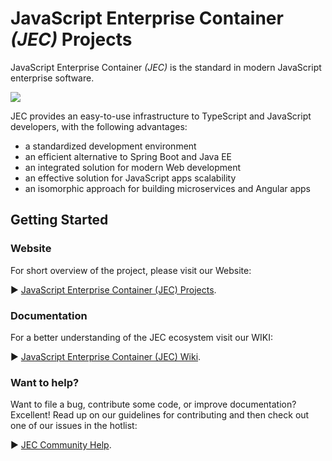 # JavaScript Enterprise Container *(JEC)* Projects

JavaScript Enterprise Container *(JEC)* is the standard in modern JavaScript enterprise software.

[![][jec-logo]][jec-url]

JEC provides an easy-to-use infrastructure to TypeScript and JavaScript developers, with the following advantages:
- a standardized development environment
- an efficient alternative to Spring Boot and Java EE
- an integrated solution for modern Web development
- an effective solution for JavaScript apps scalability 
- an isomorphic approach for building microservices and Angular apps

## Getting Started

### Website

For short overview of the project, please visit our Website:

&#9658; [JavaScript Enterprise Container (JEC) Projects](http://jecproject.org/).

### Documentation

For a better understanding of the JEC ecosystem visit our WIKI:

&#9658; [JavaScript Enterprise Container (JEC) Wiki](http://jecproject.org/wiki).

### Want to help?

Want to file a bug, contribute some code, or improve documentation? Excellent! Read up on our guidelines for contributing and then check out one of our issues in the hotlist:

&#9658; [JEC Community Help](http://jecproject.org/wiki/community).

[jec-url]: http://jecproject.org
[jec-logo]: https://raw.githubusercontent.com/pechemann/JEC/master/assets/jec-logos/jec-logo.png
